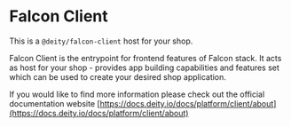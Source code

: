 # Falcon Client

This is a `@deity/falcon-client` host for your shop.

Falcon Client is the entrypoint for frontend features of Falcon stack. It acts as host for your shop - provides app building capabilities and features set which can be used to create your desired shop application.

If you would like to find more information please check out the official documentation website [https://docs.deity.io/docs/platform/client/about](https://docs.deity.io/docs/platform/client/about)
